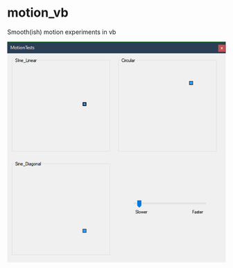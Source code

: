 # motion_vb
Smooth(ish) motion experiments in vb<br>
<p align="center">
<img src="preview.png">
</p>
